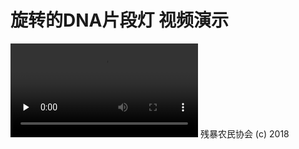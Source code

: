 # 旋转的DNA片段灯 视频演示
<video id="video" controls="" preload="none">
<source id="mp4" src="https://artoriapendragon.oss-cn-hangzhou.aliyuncs.com/dnalamp.mp4" type="video/mp4" />
<p>Your user agent does not support the HTML5 Video element.</p>
</video>
残暴农民协会 (c) 2018
